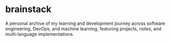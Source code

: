 # brainstack
A personal archive of my learning and development journey across software engineering, DevOps, and machine learning, featuring projects, notes, and multi-language implementations.
